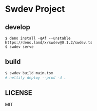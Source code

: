 # Swdev Project

## develop

```
$ deno install -qAf --unstable https://deno.land/x/swdev@0.1.2/swdev.ts
$ swdev serve
```

## build

```bash
$ swdev build main.tsx
# netlify deploy --prod -d .
```

## LICENSE

MIT
